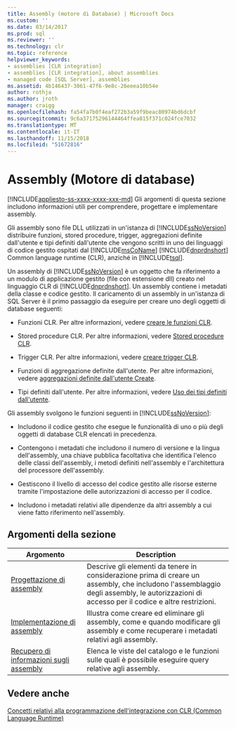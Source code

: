 ```yaml
---
title: Assembly (motore di Database) | Microsoft Docs
ms.custom: ''
ms.date: 03/14/2017
ms.prod: sql
ms.reviewer: ''
ms.technology: clr
ms.topic: reference
helpviewer_keywords:
- assemblies [CLR integration]
- assemblies [CLR integration], about assemblies
- managed code [SQL Server], assemblies
ms.assetid: 4b146437-3061-47f6-9e8c-26eeea10b54e
author: rothja
ms.author: jroth
manager: craigg
ms.openlocfilehash: fa54fa7b0f4eaf272b3a59f9beac80974bd6dcbf
ms.sourcegitcommit: 9c6a37175296144464ffea815f371c024fce7032
ms.translationtype: MT
ms.contentlocale: it-IT
ms.lasthandoff: 11/15/2018
ms.locfileid: "51672816"
---
```

# <a name="assemblies-database-engine"></a>Assembly (Motore di database)
[!INCLUDE[appliesto-ss-xxxx-xxxx-xxx-md](../../includes/appliesto-ss-xxxx-xxxx-xxx-md.md)]
  Gli argomenti di questa sezione includono informazioni utili per comprendere, progettare e implementare assembly.  
  
 Gli assembly sono file DLL utilizzati in un'istanza di [!INCLUDE[ssNoVersion](../../includes/ssnoversion-md.md)] distribuire funzioni, stored procedure, trigger, aggregazioni definite dall'utente e tipi definiti dall'utente che vengono scritti in uno dei linguaggi di codice gestito ospitati dal [!INCLUDE[msCoName](../../includes/msconame-md.md)] [!INCLUDE[dnprdnshort](../../includes/dnprdnshort-md.md)] Common language runtime (CLR), anziché in [!INCLUDE[tsql](../../includes/tsql-md.md)].  
  
 Un assembly di [!INCLUDE[ssNoVersion](../../includes/ssnoversion-md.md)] è un oggetto che fa riferimento a un modulo di applicazione gestito (file con estensione dll) creato nel linguaggio CLR di [!INCLUDE[dnprdnshort](../../includes/dnprdnshort-md.md)]. Un assembly contiene i metadati della classe e codice gestito. Il caricamento di un assembly in un'istanza di SQL Server è il primo passaggio da eseguire per creare uno degli oggetti di database seguenti:  
  
-   Funzioni CLR. Per altre informazioni, vedere [creare le funzioni CLR](../../relational-databases/user-defined-functions/create-clr-functions.md).  
  
-   Stored procedure CLR. Per altre informazioni, vedere [Stored procedure CLR](https://msdn.microsoft.com/library/bbdd51b2-a9b4-4916-ba6f-7957ac6c3f33).  
  
-   Trigger CLR. Per altre informazioni, vedere [creare trigger CLR](../../relational-databases/triggers/create-clr-triggers.md).  
  
-   Funzioni di aggregazione definite dall'utente. Per altre informazioni, vedere [aggregazioni definite dall'utente Create](../../relational-databases/user-defined-functions/create-user-defined-aggregates.md).  
  
-   Tipi definiti dall'utente. Per altre informazioni, vedere [Uso dei tipi definiti dall'utente](../../relational-databases/native-client/features/using-user-defined-types.md).  
  
 Gli assembly svolgono le funzioni seguenti in [!INCLUDE[ssNoVersion](../../includes/ssnoversion-md.md)]:  
  
-   Includono il codice gestito che esegue le funzionalità di uno o più degli oggetti di database CLR elencati in precedenza.  
  
-   Contengono i metadati che includono il numero di versione e la lingua dell'assembly, una chiave pubblica facoltativa che identifica l'elenco delle classi dell'assembly, i metodi definiti nell'assembly e l'architettura del processore dell'assembly.  
  
-   Gestiscono il livello di accesso del codice gestito alle risorse esterne tramite l'impostazione delle autorizzazioni di accesso per il codice.  
  
-   Includono i metadati relativi alle dipendenze da altri assembly a cui viene fatto riferimento nell'assembly.  
  
## <a name="in-this-section"></a>Argomenti della sezione  
  
|Argomento|Description|  
|-----------|-----------------|  
|[Progettazione di assembly](../../relational-databases/clr-integration/assemblies-designing.md)|Descrive gli elementi da tenere in considerazione prima di creare un assembly, che includono l'assemblaggio degli assembly, le autorizzazioni di accesso per il codice e altre restrizioni.|  
|[Implementazione di assembly](../../relational-databases/clr-integration/assemblies-implementing.md)|Illustra come creare ed eliminare gli assembly, come e quando modificare gli assembly e come recuperare i metadati relativi agli assembly.|  
|[Recupero di informazioni sugli assembly](../../relational-databases/clr-integration/assemblies-getting-information.md)|Elenca le viste del catalogo e le funzioni sulle quali è possibile eseguire query relative agli assembly.|  
  
## <a name="see-also"></a>Vedere anche  
 [Concetti relativi alla programmazione dell'integrazione con CLR &#40;Common Language Runtime&#41;](../../relational-databases/clr-integration/common-language-runtime-clr-integration-programming-concepts.md)  
  
  
